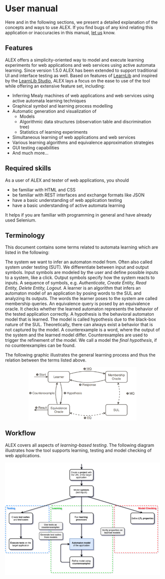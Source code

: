 # User manual

Here and in the following sections, we present a detailed explanation of the concepts and ways to use ALEX.
If you find bugs of any kind relating this application or inaccuracies in this manual, [let us][mails] know.

[mails]: mailto:alexander.bainczyk@tu-dortmund.de,marco.krumrey@tu-dortmund.de


## Features

ALEX offers a simplicity-oriented way to model and execute learning experiments for web applications and web services using active automata learning. 
Since version 1.5.0 ALEX has been extended to support traditional UI and interface testing as well.
Based on features of [LearnLib][learnlib] and inspired by the [LearnLib Studio][learnlibStudio], ALEX lays a focus on the ease to use of the tool while offering an extensive feature set, including:

* Inferring Mealy machines of web applications and web services using active automata learning techniques
* Graphical symbol and learning process modelling
* Automatic generation and visualization of
    * Models
    * Algorithmic data structures (observation table and discrimination tree)
    * Statistics of learning experiments
* Simultaneous learning of web applications and web services
* Various learning algorithms and equivalence approximation strategies
* GUI testing capabilities
* And much more...


## Required skills

As a user of ALEX and tester of web applications, you should

* be familiar with HTML and CSS
* be familiar with REST interfaces and exchange formats like JSON
* have a basic understanding of web application testing
* have a basic understanding of active automata learning

It helps if you are familiar with programming in general and have already used Selenium.


## Terminology

This document contains some terms related to automata learning which are listed in the following:

<definition term="System under Learning (SUL)">
    The system we want to infer an automaton model from.
    Often also called system under testing (SUT).
</definition>

<definition term="Symbol">
    We differentiate between input and output symbols.
    Input symbols are modeled by the user and define possible inputs to a system, like a click.
    Output symbols specify how the system reacts to inputs.
</definition>

<definition term="Word">
    A sequence of symbols, e.g. <em>Authenticate, Create Entity, Read Entity, Delete Entity, Logout</em>.
</definition>

<definition term="Learner">
    A learner is an algorithm that infers an automaton model of an application by posing words to the SUL and analyzing its outputs.
</definition>

<definition term="Membership query">
    The words the learner poses to the system are called membership queries.
</definition>

<definition term="Equivalence query">
    An equivalence query is posed by an equivalence oracle. 
    It checks whether the learned automaton represents the behavior of the tested application correctly.
</definition>

<definition term="Hypothesis">
    A hypothesis is the behavioral automaton model that is learned.
    The model is called hypothesis due to the black-box nature of the SUL. 
    Theoretically, there can always exist a behavior that is not captured by the model.
</definition>

<definition term="Counterexample">
    A counterexample is a word, where the output of the system and the learned model differ.
    Counterexamples are used to trigger the refinement of the model.
    We call a model the <em>final hypothesis</em>, if no counterexamples can be found.
</definition>

The following graphic illustrates the general learning process and thus the relation between the terms listed above.

<img src="./assets/aal.jpg" style="display: block; width: 70%; margin: auto">


## Workflow

ALEX covers all aspects of *learning-based testing*.
The following diagram illustrates how the tool supports learning, testing and model checking of web applications.

<img src="./assets/workflow.png" style="display: block; width: 100%; margin: auto">

[learnlib]: https://learnlib.de/
[learnlibStudio]: http://ls5-www.cs.tu-dortmund.de/projects/learnlib/download.php
